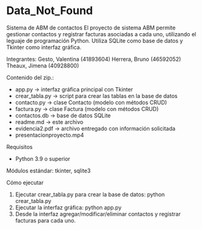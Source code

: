 # Data_Not_Found
Sistema de ABM de contactos
El proyecto de sistema ABM permite gestionar contactos y registrar facturas asociadas a cada uno, utilizando el 
leguaje de programación Python. Utiliza SQLite como base de datos y Tkinter como interfaz gráfica.

Integrantes:
Gesto, Valentina (41893604)
Herrera, Bruno (46592052)
Theaux, Jimena (40928800)

Contenido del zip.:
- app.py → interfaz gráfica principal con Tkinter
- crear_tabla.py → script para crear las tablas en la base de datos
- contacto.py → clase Contacto (modelo con métodos CRUD)
- factura.py → clase Factura (modelo con métodos CRUD)
- contactos.db → base de datos SQLite
- readme.md → este archivo
- evidencia2.pdf → archivo entregado con información solicitada
- presentacionproyecto.mp4

Requisitos
- Python 3.9 o superior

Módulos estándar: tkinter, sqlite3

Cómo ejecutar
1. Ejecutar crear_tabla.py para crear la base de datos: python crear_tabla.py
2. Ejecutar la interfaz gráfica: python app.py
3. Desde la interfaz agregar/modificar/eliminar contactos y registrar facturas para cada uno.

